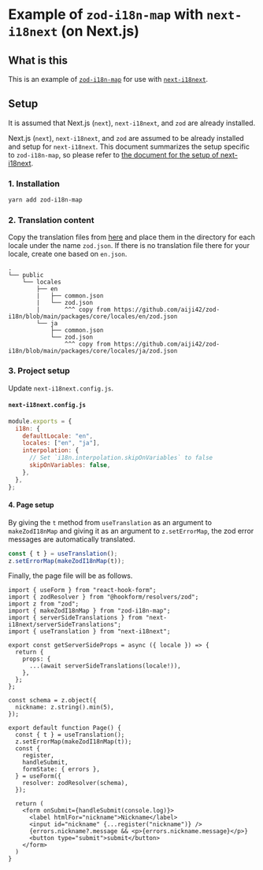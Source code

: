 # Example of `zod-i18n-map` with `next-i18next` (on Next.js)

## What is this

This is an example of [`zod-i18n-map`](https://github.com/aiji42/zod-i18n) for use with [`next-i18next`](https://github.com/i18next/next-i18next).

## Setup

It is assumed that Next.js (`next`), `next-i18next`, and `zod` are already installed.

Next.js (`next`), `next-i18next`, and `zod` are assumed to be already installed and setup for `next-i18next`.
This document summarizes the setup specific to `zod-i18n-map`, so please refer to [the document for the setup of next-i18next](https://github.com/i18next/next-i18next).

### 1. Installation

```bash
yarn add zod-i18n-map
```

### 2. Translation content

Copy the translation files from [here](https://github.com/aiji42/zod-i18n/blob/main/packages/core/locales) and place them in the directory for each locale under the name `zod.json`.
If there is no translation file there for your locale, create one based on `en.json`.

```
.
└── public
    └── locales
        ├── en
        |   ├── common.json
        |   └── zod.json
        |       ^^^ copy from https://github.com/aiji42/zod-i18n/blob/main/packages/core/locales/en/zod.json
        └── ja
            ├── common.json
            └── zod.json
                ^^^ copy from https://github.com/aiji42/zod-i18n/blob/main/packages/core/locales/ja/zod.json
```

### 3. Project setup

Update `next-i18next.config.js`.

#### `next-i18next.config.js`

```js
module.exports = {
  i18n: {
    defaultLocale: "en",
    locales: ["en", "ja"],
    interpolation: {
      // Set `i18n.interpolation.skipOnVariables` to false
      skipOnVariables: false,
    },
  },
};
```

#### 4. Page setup

By giving the `t` method from `useTranslation` as an argument to `makeZodI18nMap` and giving it as an argument to `z.setErrorMap`, the zod error messages are automatically translated.
```ts
const { t } = useTranslation();
z.setErrorMap(makeZodI18nMap(t));
```

Finally, the page file will be as follows.

```tsx
import { useForm } from "react-hook-form";
import { zodResolver } from "@hookform/resolvers/zod";
import z from "zod";
import { makeZodI18nMap } from "zod-i18n-map";
import { serverSideTranslations } from "next-i18next/serverSideTranslations";
import { useTranslation } from "next-i18next";

export const getServerSideProps = async ({ locale }) => {
  return {
    props: {
      ...(await serverSideTranslations(locale!)),
    },
  };
};

const schema = z.object({
  nickname: z.string().min(5),
});

export default function Page() {
  const { t } = useTranslation();
  z.setErrorMap(makeZodI18nMap(t));
  const {
    register,
    handleSubmit,
    formState: { errors },
  } = useForm({
    resolver: zodResolver(schema),
  });
  
  return (
    <form onSubmit={handleSubmit(console.log)}>
      <label htmlFor="nickname">Nickname</label>
      <input id="nickname" {...register("nickname")} />
      {errors.nickname?.message && <p>{errors.nickname.message}</p>}
      <button type="submit">submit</button>
    </form>
  )
}
```
